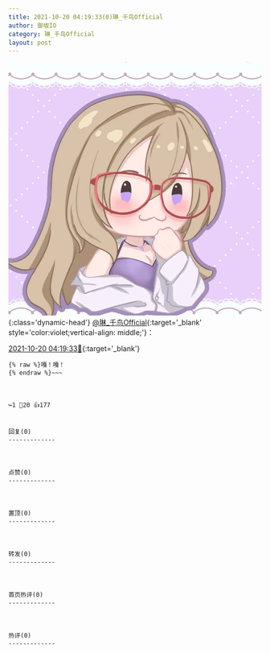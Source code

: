 ```yaml
---
title: 2021-10-20 04:19:33(0)琳_千鸟Official
author: 御坂IO
category: 琳_千鸟Official
layout: post
---
```


![img](/images/c0a88f85ebd0d056f37b114e0748e69556c8b488.jpg){:class='dynamic-head'}
[@琳_千鸟Official](https://space.bilibili.com/1620923329/dynamic){:target='_blank' style='color:violet;vertical-align: middle;'}：

[2021-10-20 04:19:33🔗](https://t.bilibili.com/583412779642757155){:target='_blank'}

~~~
{% raw %}嘎！嘎！
{% endraw %}~~~



↪️1 💬20 👍177


回复(0)
-------------



点赞(0)
-------------



置顶(0)
-------------



转发(0)
-------------



首页热评(0)
-------------



热评(0)
-------------



